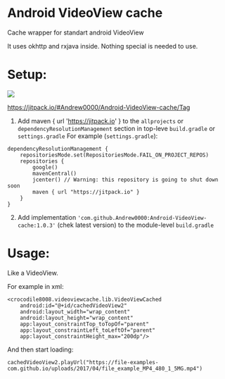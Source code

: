 # Android VideoView cache
Cache wrapper for standart android VideoView

It uses okhttp and rxjava inside. Nothing special is needed to use.

# Setup:  

[![](https://jitpack.io/v/Andrew0000/Android-VideoView-cache.svg)](https://jitpack.io/#Andrew0000/Android-VideoView-cache)

https://jitpack.io/#Andrew0000/Android-VideoView-cache/Tag
1. Add maven { url 'https://jitpack.io' } to the `allprojects` or `dependencyResolutionManagement` section in top-leve `build.gradle` or `settings.gradle`
For example (`settings.gradle`):
```
dependencyResolutionManagement {
    repositoriesMode.set(RepositoriesMode.FAIL_ON_PROJECT_REPOS)
    repositories {
        google()
        mavenCentral()
        jcenter() // Warning: this repository is going to shut down soon
        maven { url "https://jitpack.io" }
    }
}
```
2. Add implementation `'com.github.Andrew0000:Android-VideoView-cache:1.0.3'` (chek latest version) to the module-level `build.gradle`

# Usage:
Like a VideoView. 

For example in xml:

    <crocodile8008.videoviewcache.lib.VideoViewCached
        android:id="@+id/cachedVideoView2"
        android:layout_width="wrap_content"
        android:layout_height="wrap_content"
        app:layout_constraintTop_toTopOf="parent"
        app:layout_constraintLeft_toLeftOf="parent"
        app:layout_constraintHeight_max="200dp"/>

And then start loading:
```
cachedVideoView2.playUrl("https://file-examples-com.github.io/uploads/2017/04/file_example_MP4_480_1_5MG.mp4")
```
